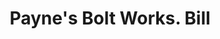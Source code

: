 ---
doi: 10.7916/D80Z8F94
date_other: '1890'
date_other_textual: 1890-1899
form: printed ephemera
genre:
- Invoices
name:
- Payne's Bolt Works
object_in_context_url: https://biggert.cul.columbia.edu/items/view/ave_biggert_00035
subject_hierarchical_geographic:
- San Francisco, California, United States
subject_name:
- Payne's Bolt Works
title: Payne's Bolt Works. Bill
sort_title: Payne's Bolt Works. Bill
call_number: ave_biggert_00035
coordinates:
- 37.78333333333333,-122.41666666666667
pid: ave_biggert_00035
identifiers: ave_biggert_00035
canvas_id: ldpd:395310
permalink: "/items/ave_biggert_00035/"
layout: iiif-image-page
---